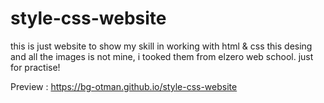 # style-css-website

this is just website to show my skill in working with html & css
this desing and all the images is not mine, i tooked them from elzero web school.
just for practise!

Preview : https://bg-otman.github.io/style-css-website
